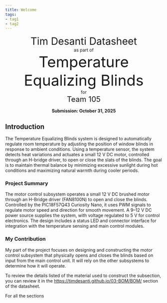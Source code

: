 ```yaml
---
title: Welcome
tags:
- tag1
- tag2
---
```

<center>
<font size= "6">Tim Desanti Datasheet</font><br>
as part of<br>
<font size= "8"> Temperature Equalizing Blinds</font><br>
for<br>
<font size= "5"> Team 105 </font><br>

**Submission: October 31, 2025**
</center>

## Introduction
The Temperature Equalizing Blinds system is designed to automatically regulate room temperature by adjusting the position of window blinds in response to ambient conditions. Using a temperature sensor, the system detects heat variations and actuates a small 12 V DC motor, controlled through an H-bridge driver, to open or close the slats of the blinds. The goal is to maintain thermal balance by minimizing excessive sunlight during hot conditions and maximizing natural warmth during cooler periods.


### Project Summary

The motor control subsystem operates a small 12 V DC brushed motor through an H-Bridge driver (FAN8100N) to open and close the blinds. Controlled by the PIC18F57Q43 Curiosity Nano, it uses PWM signals to regulate motor speed and direction for smooth movement. A 9–12 V DC power source supplies the system, with voltage regulated to 5 V for control electronics. The design includes a status LED and connector interface for integration with the temperature sensing and main control modules.


### My Contribution

My part of the project focuses on designing and constructing the motor control subsystem that physically opens and closes the blinds based on input from the main control unit. It will rely on the other subsystems to determine how it will operate.


To review the details listed of the material used to construct the subsection, you can review it in the https://timdesanti.github.io/03-BOM/BOM/ section of the datasheet. 

For all the sections
